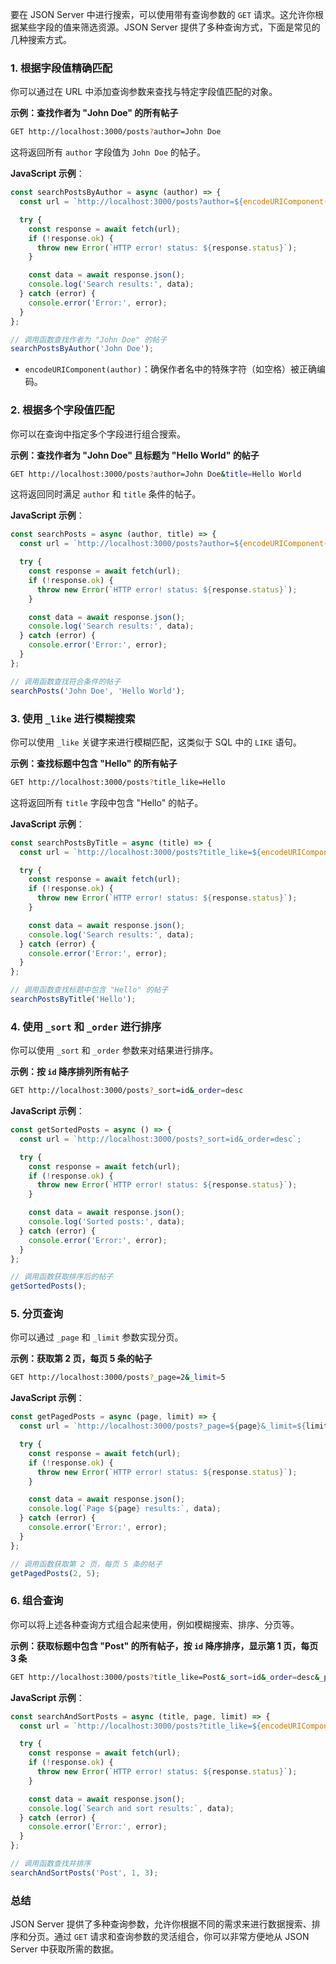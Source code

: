 要在 JSON Server 中进行搜索，可以使用带有查询参数的 `GET` 请求。这允许你根据某些字段的值来筛选资源。JSON Server 提供了多种查询方式，下面是常见的几种搜索方式。

### 1. **根据字段值精确匹配**

你可以通过在 URL 中添加查询参数来查找与特定字段值匹配的对象。

**示例：查找作者为 "John Doe" 的所有帖子**

```bash
GET http://localhost:3000/posts?author=John Doe
```

这将返回所有 `author` 字段值为 `John Doe` 的帖子。

**JavaScript 示例**：

```javascript
const searchPostsByAuthor = async (author) => {
  const url = `http://localhost:3000/posts?author=${encodeURIComponent(author)}`;

  try {
    const response = await fetch(url);
    if (!response.ok) {
      throw new Error(`HTTP error! status: ${response.status}`);
    }

    const data = await response.json();
    console.log('Search results:', data);
  } catch (error) {
    console.error('Error:', error);
  }
};

// 调用函数查找作者为 "John Doe" 的帖子
searchPostsByAuthor('John Doe');
```

- `encodeURIComponent(author)`：确保作者名中的特殊字符（如空格）被正确编码。

### 2. **根据多个字段值匹配**

你可以在查询中指定多个字段进行组合搜索。

**示例：查找作者为 "John Doe" 且标题为 "Hello World" 的帖子**

```bash
GET http://localhost:3000/posts?author=John Doe&title=Hello World
```

这将返回同时满足 `author` 和 `title` 条件的帖子。

**JavaScript 示例**：

```javascript
const searchPosts = async (author, title) => {
  const url = `http://localhost:3000/posts?author=${encodeURIComponent(author)}&title=${encodeURIComponent(title)}`;

  try {
    const response = await fetch(url);
    if (!response.ok) {
      throw new Error(`HTTP error! status: ${response.status}`);
    }

    const data = await response.json();
    console.log('Search results:', data);
  } catch (error) {
    console.error('Error:', error);
  }
};

// 调用函数查找符合条件的帖子
searchPosts('John Doe', 'Hello World');
```

### 3. **使用 `_like` 进行模糊搜索**

你可以使用 `_like` 关键字来进行模糊匹配，这类似于 SQL 中的 `LIKE` 语句。

**示例：查找标题中包含 "Hello" 的所有帖子**

```bash
GET http://localhost:3000/posts?title_like=Hello
```

这将返回所有 `title` 字段中包含 "Hello" 的帖子。

**JavaScript 示例**：

```javascript
const searchPostsByTitle = async (title) => {
  const url = `http://localhost:3000/posts?title_like=${encodeURIComponent(title)}`;

  try {
    const response = await fetch(url);
    if (!response.ok) {
      throw new Error(`HTTP error! status: ${response.status}`);
    }

    const data = await response.json();
    console.log('Search results:', data);
  } catch (error) {
    console.error('Error:', error);
  }
};

// 调用函数查找标题中包含 "Hello" 的帖子
searchPostsByTitle('Hello');
```

### 4. **使用 `_sort` 和 `_order` 进行排序**

你可以使用 `_sort` 和 `_order` 参数来对结果进行排序。

**示例：按 `id` 降序排列所有帖子**

```bash
GET http://localhost:3000/posts?_sort=id&_order=desc
```

**JavaScript 示例**：

```javascript
const getSortedPosts = async () => {
  const url = `http://localhost:3000/posts?_sort=id&_order=desc`;

  try {
    const response = await fetch(url);
    if (!response.ok) {
      throw new Error(`HTTP error! status: ${response.status}`);
    }

    const data = await response.json();
    console.log('Sorted posts:', data);
  } catch (error) {
    console.error('Error:', error);
  }
};

// 调用函数获取排序后的帖子
getSortedPosts();
```

### 5. **分页查询**

你可以通过 `_page` 和 `_limit` 参数实现分页。

**示例：获取第 2 页，每页 5 条的帖子**

```bash
GET http://localhost:3000/posts?_page=2&_limit=5
```

**JavaScript 示例**：

```javascript
const getPagedPosts = async (page, limit) => {
  const url = `http://localhost:3000/posts?_page=${page}&_limit=${limit}`;

  try {
    const response = await fetch(url);
    if (!response.ok) {
      throw new Error(`HTTP error! status: ${response.status}`);
    }

    const data = await response.json();
    console.log(`Page ${page} results:`, data);
  } catch (error) {
    console.error('Error:', error);
  }
};

// 调用函数获取第 2 页，每页 5 条的帖子
getPagedPosts(2, 5);
```

### 6. **组合查询**

你可以将上述各种查询方式组合起来使用，例如模糊搜索、排序、分页等。

**示例：获取标题中包含 "Post" 的所有帖子，按 `id` 降序排序，显示第 1 页，每页 3 条**

```bash
GET http://localhost:3000/posts?title_like=Post&_sort=id&_order=desc&_page=1&_limit=3
```

**JavaScript 示例**：

```javascript
const searchAndSortPosts = async (title, page, limit) => {
  const url = `http://localhost:3000/posts?title_like=${encodeURIComponent(title)}&_sort=id&_order=desc&_page=${page}&_limit=${limit}`;

  try {
    const response = await fetch(url);
    if (!response.ok) {
      throw new Error(`HTTP error! status: ${response.status}`);
    }

    const data = await response.json();
    console.log(`Search and sort results:`, data);
  } catch (error) {
    console.error('Error:', error);
  }
};

// 调用函数查找并排序
searchAndSortPosts('Post', 1, 3);
```

### 总结

JSON Server 提供了多种查询参数，允许你根据不同的需求来进行数据搜索、排序和分页。通过 `GET` 请求和查询参数的灵活组合，你可以非常方便地从 JSON Server 中获取所需的数据。